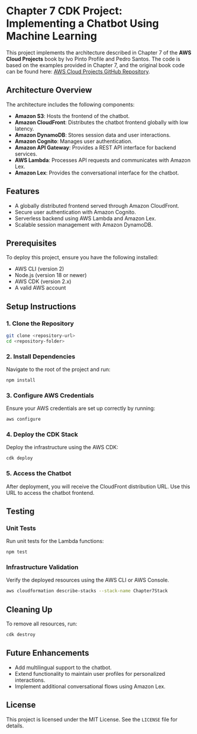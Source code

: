 # Chapter 7 CDK Project: Implementing a Chatbot Using Machine Learning

This project implements the architecture described in Chapter 7 of the **AWS Cloud Projects** book by Ivo Pinto Profile and Pedro Santos. The code is based on the examples provided in Chapter 7, and the original book code can be found here: [AWS Cloud Projects GitHub Repository](https://github.com/PacktPublishing/AWS-Cloud-Projects/tree/main/chapter7/code).

## Architecture Overview

The architecture includes the following components:

- **Amazon S3**: Hosts the frontend of the chatbot.
- **Amazon CloudFront**: Distributes the chatbot frontend globally with low latency.
- **Amazon DynamoDB**: Stores session data and user interactions.
- **Amazon Cognito**: Manages user authentication.
- **Amazon API Gateway**: Provides a REST API interface for backend services.
- **AWS Lambda**: Processes API requests and communicates with Amazon Lex.
- **Amazon Lex**: Provides the conversational interface for the chatbot.

## Features

- A globally distributed frontend served through Amazon CloudFront.
- Secure user authentication with Amazon Cognito.
- Serverless backend using AWS Lambda and Amazon Lex.
- Scalable session management with Amazon DynamoDB.

## Prerequisites

To deploy this project, ensure you have the following installed:

- AWS CLI (version 2)
- Node.js (version 18 or newer)
- AWS CDK (version 2.x)
- A valid AWS account

## Setup Instructions

### 1. Clone the Repository

```bash
git clone <repository-url>
cd <repository-folder>
```

### 2. Install Dependencies

Navigate to the root of the project and run:

```bash
npm install
```

### 3. Configure AWS Credentials

Ensure your AWS credentials are set up correctly by running:

```bash
aws configure
```

### 4. Deploy the CDK Stack

Deploy the infrastructure using the AWS CDK:

```bash
cdk deploy
```

### 5. Access the Chatbot

After deployment, you will receive the CloudFront distribution URL. Use this URL to access the chatbot frontend.

## Testing

### Unit Tests

Run unit tests for the Lambda functions:

```bash
npm test
```

### Infrastructure Validation

Verify the deployed resources using the AWS CLI or AWS Console.

```bash
aws cloudformation describe-stacks --stack-name Chapter7Stack
```

## Cleaning Up

To remove all resources, run:

```bash
cdk destroy
```

## Future Enhancements

- Add multilingual support to the chatbot.
- Extend functionality to maintain user profiles for personalized interactions.
- Implement additional conversational flows using Amazon Lex.

## License

This project is licensed under the MIT License. See the `LICENSE` file for details.
